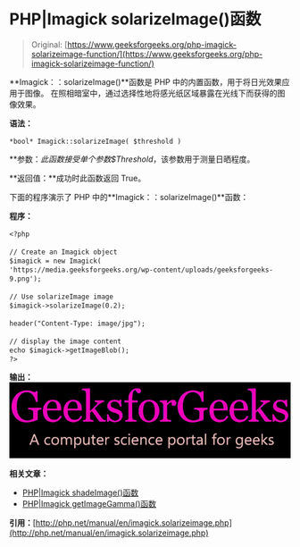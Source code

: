 # PHP|Imagick solarizeImage()函数

> Original: [https://www.geeksforgeeks.org/php-imagick-solarizeimage-function/](https://www.geeksforgeeks.org/php-imagick-solarizeimage-function/)

**Imagick：：solarizeImage()**函数是 PHP 中的内置函数，用于将日光效果应用于图像。 在照相暗室中，通过选择性地将感光纸区域暴露在光线下而获得的图像效果。

**语法：**

```
*bool* Imagick::solarizeImage( $threshold )
```

**参数：**此函数接受单个参数*$Threshold*，该参数用于测量日晒程度。

**返回值：**成功时此函数返回 True。

下面的程序演示了 PHP 中的**Imagick：：solarizeImage()**函数：

**程序：**

```
<?php

// Create an Imagick object
$imagick = new Imagick(
'https://media.geeksforgeeks.org/wp-content/uploads/geeksforgeeks-9.png');

// Use solarizeImage image
$imagick->solarizeImage(0.2);

header("Content-Type: image/jpg");

// display the image content
echo $imagick->getImageBlob();
?>
```

**输出：**
![solerized image](img/b81efc2595be70367dd9edccbe3a16a7.png)

**相关文章：**

*   [PHP|Imagick shadeImage()函数](https://www.geeksforgeeks.org/php-imagick-shadeimage-function/)
*   [PHP|Imagick getImageGamma()函数](https://www.geeksforgeeks.org/php-imagick-getimagegamma-function/)

**引用：**[http://php.net/manual/en/imagick.solarizeimage.php](http://php.net/manual/en/imagick.solarizeimage.php)